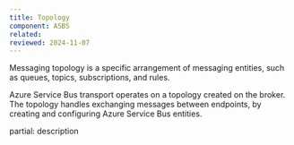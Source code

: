 ```yaml
---
title: Topology
component: ASBS
related:
reviewed: 2024-11-07
---
```


Messaging topology is a specific arrangement of messaging entities, such as queues, topics, subscriptions, and rules.

Azure Service Bus transport operates on a topology created on the broker. The topology handles exchanging messages between endpoints, by creating and configuring Azure Service Bus entities.

partial: description